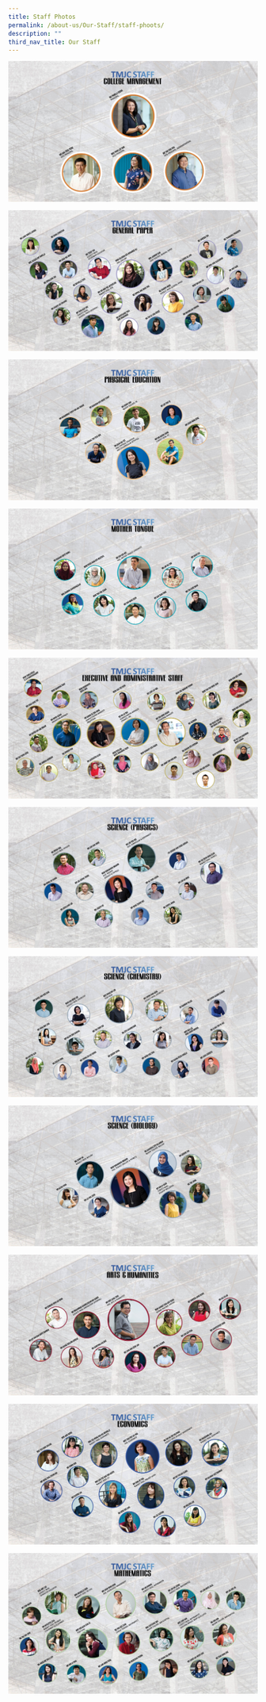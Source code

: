 ```yaml
---
title: Staff Photos
permalink: /about-us/Our-Staff/staff-phoots/
description: ""
third_nav_title: Our Staff
---
```

![](/images/TMJC%20Org%20Chart_040121.jpeg)

![](/images/TMJC%20Org%20Chart_070122.jpeg)

![](/images/TMJC%20Org%20Chart_050722_3.jpeg)

![](/images/TMJC%20Org%20Chart_0601224.jpeg)

![](/images/TMJC%20Org%20Chart_070622_5.jpeg)

![](/images/TMJC%20Org%20Chart_0601226.jpeg)

![](/images/TMJC%20Org%20Chart_1001223.jpeg)

![](/images/TMJC%20Org%20Chart_190722_8.jpeg)

![](/images/TMJC%20Org%20Chart_280622.jpeg)

![](/images/TMJC%20Org%20Chart_050722_10.jpeg)

![](/images/TMJC%20Org%20Chart_1001224.jpeg)